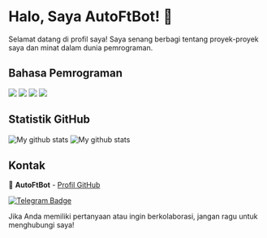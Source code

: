 # Halo, Saya AutoFtBot! 👋

Selamat datang di profil saya! Saya senang berbagi tentang proyek-proyek saya dan minat dalam dunia pemrograman.

## Bahasa Pemrograman
<p>
  <img src="https://img.shields.io/badge/Python-3776AB?style=for-the-badge&logo=python&logoColor=white" />
  <img src="https://img.shields.io/badge/HTML5-E34F26?style=for-the-badge&logo=html5&logoColor=white" />
  <img src="https://img.shields.io/badge/CSS3-1572B6?style=for-the-badge&logo=css3&logoColor=white" />
  <img src="https://img.shields.io/badge/JavaScript-323330?style=for-the-badge&logo=javascript&logoColor=F7DF1E" />
</p>

## Statistik GitHub
<img align="center" src="https://github-readme-streak-stats.herokuapp.com?user=AutoFtBot&theme=vue-dark&hide_border=true&date_format=M%20j%5B%2C%20Y%5D" alt="My github stats" />

<img align="center" src="https://github-readme-stats.vercel.app/api?username=AutoFtBot&show_icons=true&include_all_commits=true&theme=cobalt&hide_border=true" alt="My github stats" /> 

## Kontak
👤 **AutoFtBot** - [Profil GitHub](https://github.com/AutoFtBot)

[![Telegram Badge](https://img.shields.io/badge/-Telegram-0088cc?style=flat-square&logo=Telegram&logoColor=white&link=https://t.me/AutoFTbot)](https://t.me/AutoFTbot)

Jika Anda memiliki pertanyaan atau ingin berkolaborasi, jangan ragu untuk menghubungi saya!
